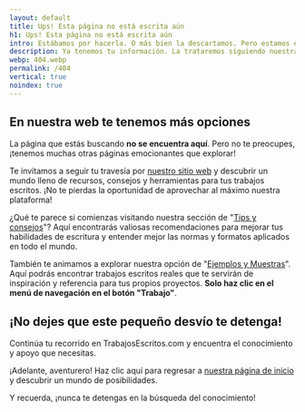 ```yaml
---
layout: default
title: Ups! Esta página no está escrita aún
h1: Ups! Esta página no está escrita aún
intro: Estábamos por hacerla. O más bien la descartamos. Pero estamos en ello.
description: Ya tenemos tu información. La trataremos siguiendo nuestra política de privacidad. Te escribiremos prontamente.
webp: 404.webp
permalink: /404
vertical: true
noindex: true
---
```

## En nuestra web te tenemos más opciones

La página que estás buscando **no se encuentra aquí**. Pero no te preocupes, ¡tenemos muchas otras páginas emocionantes que explorar!

Te invitamos a seguir tu travesía por [nuestro sitio web](/) y descubrir un mundo lleno de recursos, consejos y herramientas para tus trabajos escritos. ¡No te pierdas la oportunidad de aprovechar al máximo nuestra plataforma!

¿Qué te parece si comienzas visitando nuestra sección de "[Tips y consejos]({{site.baseurl}}/tips-y-consejos)"? Aquí encontrarás valiosas recomendaciones para mejorar tus habilidades de escritura y entender mejor las normas y formatos aplicados en todo el mundo.

También te animamos a explorar nuestra opción de "[Ejemplos y Muestras](/)". Aquí podrás encontrar trabajos escritos reales que te servirán de inspiración y referencia para tus propios proyectos. **Solo haz clic en el menú de navegación en el botón "Trabajo"**.

## ¡No dejes que este pequeño desvío te detenga!

Continúa tu recorrido en TrabajosEscritos.com y encuentra el conocimiento y apoyo que necesitas.

¡Adelante, aventurero! Haz clic aquí para regresar a [nuestra página de inicio](/) y descubrir un mundo de posibilidades.

Y recuerda, ¡nunca te detengas en la búsqueda del conocimiento!
